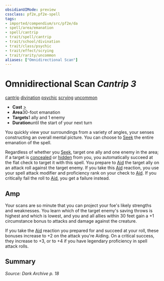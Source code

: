 ```yaml
---
obsidianUIMode: preview
cssclass: pf2e,pf2e-spell
tags:
- imported/compendium/src/pf2e/da
- spell/area/emanation
- spell/cantrip
- trait/spell/cantrip
- trait/school/divination
- trait/class/psychic
- trait/effect/scrying
- trait/rarity/uncommon
aliases: ["Omnidirectional Scan"]
---
```

# Omnidirectional Scan *Cantrip 3*   
[cantrip](cantrip.md)  [divination](divination.md)  [psychic](rules/traits/psychic-da.md)  [scrying](rules/traits/scrying.md)  [uncommon](uncommon.md)  

- **Cast** [>](chapter-9-playing-the-game.md#Actions "Single Action") 
- **Area**30-foot emanation
- **Targets**1 ally and 1 enemy
- **Duration**until the start of your next turn

You quickly view your surroundings from a variety of angles, your senses constructing an overall mental picture. You can choose to [Seek](seek.md) the entire emanation of the spell.

Regardless of whether you [Seek](seek.md), target one ally and one enemy in the area; if a target is [concealed](conditions.md#Concealed) or [hidden](conditions.md#Hidden) from you, you automatically succeed at the flat check to target it with this spell. You prepare to [Aid](aid.md) the target ally on an attack roll against the target enemy. If you take this [Aid](aid.md) reaction, you use your spell attack modifier and proficiency rank on your check to [Aid](aid.md). If you critically fail the roll to [Aid](aid.md), you get a failure instead.

## Amp

Your scans are so minute that you can project your foe's likely strengths and weaknesses. You learn which of the target enemy's saving throws is highest and which is lowest, and you and all allies within 30 feet gain a +1 circumstance bonus to attacks and damage against the creature.

If you take the [Aid](aid.md) reaction you prepared for and succeed at your roll, these bonuses increase to +2 on the attack you're Aiding. On a critical success, they increase to +3, or to +4 if you have legendary proficiency in spell attack rolls.

## Summary

*Source: Dark Archive p. 18*